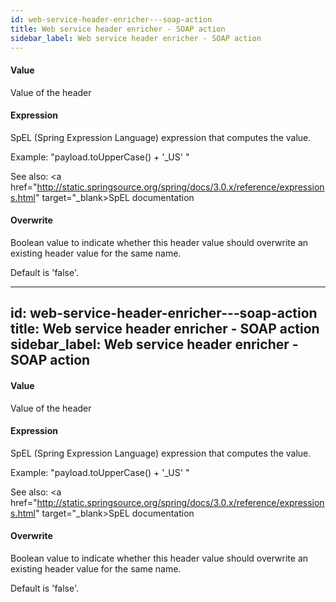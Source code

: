 ```yaml
---
id: web-service-header-enricher---soap-action
title: Web service header enricher - SOAP action
sidebar_label: Web service header enricher - SOAP action
---
```

#### Value
Value of the header

#### Expression
SpEL (Spring Expression Language) expression that computes the value.

Example:
"payload.toUpperCase() + '_US' "

See also: 
<a href="http://static.springsource.org/spring/docs/3.0.x/reference/expressions.html" target="_blank>SpEL documentation</a>

#### Overwrite
Boolean value to indicate whether this header value should overwrite an existing header value for the same name.

Default is 'false'.

---
id: web-service-header-enricher---soap-action
title: Web service header enricher - SOAP action
sidebar_label: Web service header enricher - SOAP action
---
#### Value
Value of the header

#### Expression
SpEL (Spring Expression Language) expression that computes the value.

Example:
"payload.toUpperCase() + '_US' "

See also: 
<a href="http://static.springsource.org/spring/docs/3.0.x/reference/expressions.html" target="_blank>SpEL documentation</a>

#### Overwrite
Boolean value to indicate whether this header value should overwrite an existing header value for the same name.

Default is 'false'.

